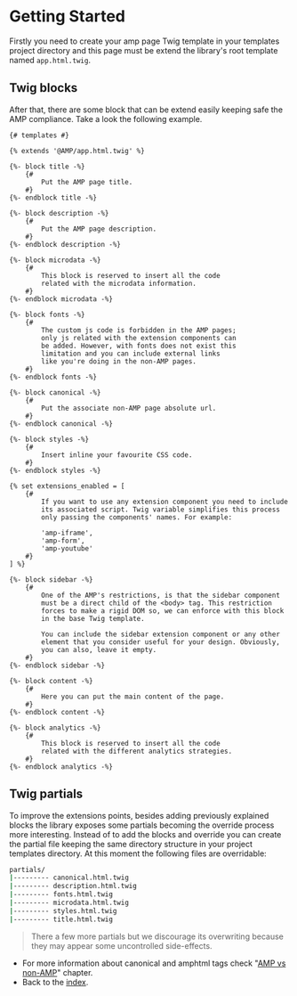# Getting Started

Firstly you need to create your amp page Twig template in your templates project directory and this page must be
extend the library's root template named `app.html.twig`.

## Twig blocks
After that, there are some block that can be extend easily keeping safe the AMP compliance.
Take a look the following example.
```twig
{# templates #}

{% extends '@AMP/app.html.twig' %}

{%- block title -%}
    {#
        Put the AMP page title.
    #}
{%- endblock title -%}

{%- block description -%}
    {#
        Put the AMP page description.
    #}
{%- endblock description -%}

{%- block microdata -%}
    {#
        This block is reserved to insert all the code
        related with the microdata information.
    #}
{%- endblock microdata -%}

{%- block fonts -%}
    {#
        The custom js code is forbidden in the AMP pages;
        only js related with the extension components can
        be added. However, with fonts does not exist this
        limitation and you can include external links
        like you're doing in the non-AMP pages.
    #}
{%- endblock fonts -%}

{%- block canonical -%}
    {#
        Put the associate non-AMP page absolute url.
    #}
{%- endblock canonical -%}

{%- block styles -%}
    {#
        Insert inline your favourite CSS code.
    #}
{%- endblock styles -%}

{% set extensions_enabled = [
    {#
        If you want to use any extension component you need to include
        its associated script. Twig variable simplifies this process
        only passing the components' names. For example:
        
        'amp-iframe',
        'amp-form',
        'amp-youtube'
    #}
] %}

{%- block sidebar -%}
    {#
        One of the AMP's restrictions, is that the sidebar component
        must be a direct child of the <body> tag. This restriction
        forces to make a rigid DOM so, we can enforce with this block
        in the base Twig template.
        
        You can include the sidebar extension component or any other
        element that you consider useful for your design. Obviously,
        you can also, leave it empty.
    #}
{%- endblock sidebar -%}

{%- block content -%}
    {#
        Here you can put the main content of the page.
    #}
{%- endblock content -%}

{%- block analytics -%}
    {#
        This block is reserved to insert all the code
        related with the different analytics strategies.
    #}
{%- endblock analytics -%}
```
## Twig partials
To improve the extensions points, besides adding previously explained blocks the library exposes some partials becoming
the override process more interesting.
Instead of to add the blocks and override you can create the partial file keeping the same directory structure in your
project templates directory. At this moment the following files are overridable:
```bash
partials/
|--------- canonical.html.twig
|--------- description.html.twig
|--------- fonts.html.twig
|--------- microdata.html.twig
|--------- styles.html.twig
|--------- title.html.twig
``` 
> There a few more partials but we discourage its overwriting because they may appear some uncontrolled side-effects.

- For more information about canonical and amphtml tags check "[AMP vs non-AMP](amp_vs_non_amp.md)" chapter.
- Back to the [index](index.md).

